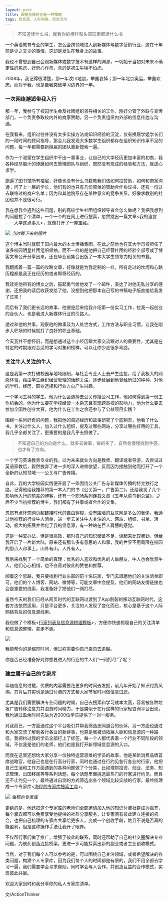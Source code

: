 ```yaml
---
layout: post
title: 跟随与模仿也是一种策略 
tags: 信息源，人际网络，信息鸿沟
---
```


> 不知道读什么书，就看你的榜样和头部玩家都读什么书

一个英语教育专业的学生，怎么会跨领域进入到新媒体与数字营销行业，这在十年前是少之又少的事情，这却是发生在我身上的故事。

我也不曾想到自己会跟新媒体或数字技术有这样的渊源，一切始于当初对未来不确定性的焦虑，好奇心作祟，真的是初生牛犊不怕虎。

2008年，我记得很清楚，那一年汶川地震，举国哀悼；那一年北京奥运，举国欢庆。而对于我，也是自我突破学习边界的一年。

### 一次网络邂逅带我入行
那一年，我参与了校园学生会及社团组织领导相关的工作，刚好分管了外联与宣传部门，一个负责争取校内外的商家赞助，另一个负责组织内外部的信息传达与沟通。

在我看来，组织过往并没有太多实操方法或知识经验的沉淀，仅有换届学姐学长们的一段时间的顾问指导，那会儿我发现大多数学生组织都存在组织知识传承不足的问题，每一年都需要新换届的团队重新摸索一遍。

作为一个渴望在学生组织中干出一番事业，让自己的大学经历更加丰富的初衷，我各种绞尽脑汁的琢磨如何去管理团队与组织，既然没有现成的经验和方法，就虚心求学。

跑遍了图书馆所有楼层，好像也没有什么书籍教我们该如何拉赞助，如何和商家沟通；问了上一届的学长，他们有的也只有几份简单的赞助合作协议书，还有一份过去联络过的商户名单；因为和其他院系存在某种意义的竞争关系，好像求教别的社团也并不是很可行。

我在想我会遇到这些问题，别的高校学生社团组织领导者会怎么做呢？我把我想到的问题拉了个清单，一个一个的在网上进行搜索，忽然跳出一篇文章<我的遗言——大学这点事儿>，就像打开了一座宝藏。

![](https://tva1.sinaimg.cn/large/e6c9d24egy1h1yeog1qk6j216o0koaen.jpg)
*当时截下来的图片*

这个博主当时就职于国内最大的本土传播集团，在此之前他也在其大学母校担任了诸多校园明星社团组织领袖，而不一样的是他把自己经营社团的经验全部写成了博客文章公开分享出来，还在毕业前集合出版了一本大学生领导力相关的书籍。

我翻阅着一篇一篇的攻略文章，好像就是为我定制的一样，所有走过的坎坷和心路历程都是我正在经历的或者即将经历的。

我读完他所有的博文之后，鼓起勇气给他发了一个邮件，表达了对他无私分享的感谢，还把我的读后收获发给了他，没想到他把那本自己写的书稿电子版直接给我发了过来！

而后有了我们更长远的故事，他便是后来给我介绍第一份实习工作，拉我一起创业的合伙人，也是我进入新媒体行业的引路人。

透过和他的共事，观察他的做事及为人处世方式，工作方法与职业习惯，让我在刚步入职场的时候就打了良好的职业基础。

今天我并不想怀旧，而是想通过这个小经历跟大家交流跟对人的重要性，尤其是在特定的时期跟对合适的学习对象和榜样，可以让你少走很多弯路。

### 关注牛人关注的牛人

这是我第一次打破校园与地域限制，与社会专业人士去产生连接，给了我极大的网感体验，藉由学生组织经营管理的话题关注，逐步延展到他曾经历过的种种，对他的学科，经历，职业选择和行业方向产生兴趣。

一个学习工科的学生，他为什么会选择去公关传播公司工作，他如何得到第一份工作机会的，他为什么要在学校经营一本杂志且实现跨高校的影响力，他为什么要去参加全国性创业大赛，他为什么在工作之余还参与了公益项目实践？

围绕一系列好奇的问题，我把他的自述经历和故事研究了个底朝天，他看了什么书，关注过什么人，加入过什么组织，提及过哪些网站，分享过哪些好用的工具，我几乎全都关注了，更重要的是我几乎去照做了。

>不知道自己的方向是什么，就多去做事，做的多了，自然会慢慢找到手感，也才有了方向。

一个学习英语教育专业的我，以为未来就业方向是教师、翻译或者导游，去尝试过英语家教后，毅然放弃了进一步的深入进修欲望，反而因为接触到他而打开了一个全新的认知领域——公关与广告传播。

自此，我的大学校园实践便开启了一条围绕公关广告与新媒体传播的特立独行之路，记得他给我推荐的第一本入门的书《公关第一，广告第二》，还给我发了几个影响他入行的前辈的博客，还有一个职场系列连载文章《五年从菜鸟到总监》，之后不少当初推荐的博主，我们都有了共事或者合作的交集。

忽然有点怀恋网页超链接时代的自由穿梭，没有围墙的互联网是多么的奢侈，我通过他推荐的行业牛人清单，进一步去关注牛人关注的人、网站、组织、书单、活动，极大的拓展并优化了我的信息源，有一种站在巨人肩膀的感觉。

这是一种笨办法，但是很高效，那时自己的知识储备不足，读起来比较费劲，但给我开启了一片新大陆，原来还有那么多有意思的人和事，我的世界不用局限在校园的那点人和事上，山外有山，人外有人。

我后来找到了一个简单的真理：优秀的人喜欢和优秀的人做朋友，牛人也会欣赏牛人，他们心心相惜，也不吝啬对彼此的赞誉和推荐。

顺着这个思路，我只要找到行业头部的前十名玩家，专门去琢磨他们的关注清单即可，他们的个人博客、网站、微博等，可能文章中会提及，他们的网站友情链接也会是重要的线索，我准备好了把他们一网打尽。

虽然今天的我们已经从网页时代的互联网过渡到了App割裂的移动互联网时代，这套方法依然适用，只是平台更多，关注的人发现了变化而已，核心是基于这个人际网络背后的信息源线索。

我也做了个模板<[行家列表及信息源梳理模板](https://shimo.im/sheets/KrkEVQrE1yC0p4AJ/MODOC/)>，方便你快速梳理自己的关注清单和信息源整理，拿走不谢。

![](https://tva1.sinaimg.cn/large/e6c9d24egy1h1z0drgte6j221k0eedjw.jpg)

我能帮你的是缩短时间，但过程需要你自己亲自去逾越。

你是否已经准备好对你想要进入的行业的牛人们“一网打尽”了呢？


### 建立属于自己的专家库

伴随信息的过载，优质的内容需要花更多的时间去发掘，前几年开始了知识付费风潮，其背后其实也是通过付费的方式帮大家节省时间做信息过滤。

尤其是我们需要解决专业问题的时候，自己去搜索和学习成本太高，容易被各种垃圾广告转移注意力并浪费时间精力，于是类似于在行这样的行家轻咨询平台出现，我也通过盈余时间先后为近200位学员提供了一对一服务。

对我而已，一方面通过这个平台吸引并帮我筛选志同道合的伙伴，另一方面也通过和大家交流了解到各行各业的新鲜事，也算是我被动拓展人脉和信息源的一种路径，我把约过我的学员全部打上了标签，每一个人都代表着一个行业不同阶段的领域，不仅我是他们的老师，他们也是我打开新领域信息源的入口。

而我在这里还想给大家分享一位独特运营思维的学员的故事，他是某新消费品牌首席战略官，他自己也是在行高分行家，同时也通过在行约见各行各业的行家，他把自己生活和工作方面遇到的各种问题做了个分类，比如理财投资、创业、法务、知识管理、出国移民等等系列话题，每个话题里面挑选最热门的行家进行约见，而且还不止约见一个，最终通过自测的方式筛选出各个领域比较实战的行家，最终梳理成一个专家库<[海程的专家库搜索工具](https://shimo.im/docs/ERRXLQnwxXQAsqwj/read)>。

![](https://tva1.sinaimg.cn/large/e6c9d24egy1h1z07bvgwlj21bp0u079s.jpg)
*海程的专家库*

更绝的是，他还把这个专家库的老师们全部邀请加入他的知识付费社群成为嘉宾，每个嘉宾都可以免费享受他提供的社群分享服务，让专家间有彼此建立连接的机会，也把自己梳理的专家库共享给更多人，变成一个创收手段，姑且不说是否真的能盈利，但是这种操作手法让我开了眼界。

不仅帮行家们做了推广，增强了彼此的联系，同时还帮助了自己的社交圈解决专业问题，为彼此创造连接桥梁，更进一步可能探索出新的副业或者主业创收模式。

当然，对于我们每个人可以参考的是，可以围绕自己关注领域，或者希望解决的各类问题，构建个人专家库，因为我们每个人的时间都是有限的，我们不用全都去学习一遍，我们需要学会寻求帮助，同时学会与人合作，并创造互益的合作模式，实现彼此共赢。

欢迎大家到时和我分享你的私人专家库清单。

文/ActionThinker

